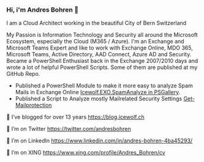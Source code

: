 ### Hi, i'm Andres Bohren 👋

I am a Cloud Architect working in the beautiful City of Bern Switzerland

My Passion is Information Technology and Security all around the Microsoft Ecosystem, especially the Cloud (M365 / Azure).
I'm an Exchange and Microsoft Teams Expert and like to work with Exchange Online, MDO 365, Microsoft Teams, Active Directory, AAD Connect, Azure AD and Security.
Became a PowerShell Enthusiast back in the Exchange 2007/2010 days and wrote a lot of helpful PowerShell Scripts. Some of them are published at my GitHub Repo.

- Published a PowerShell Module to make it more easy to analyze Spam Mails in Exchange Online [Icewolf.EXO.SpamAnalyze in PSGallery](https://www.powershellgallery.com/packages/Icewolf.EXO.SpamAnalyze).
- Published a Script to Analyze mostly Mailrelated Security Settings [Get-Mailprotection](https://www.powershellgallery.com/packages/Get-Mailprotection)

🌱 I’ve blogged for over 13 years https://blog.icewolf.ch

💬 I’m on Twitter https://twitter.com/andresbohren

💬 I’m on LinkedIn https://www.linkedin.com/in/andres-bohren-4ba45293/

💬 I’m on XING https://www.xing.com/profile/Andres_Bohren/cv
